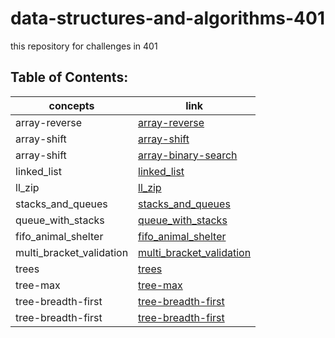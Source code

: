 # data-structures-and-algorithms-401

this repository for challenges in 401

## Table of Contents:

concepts | link
------------ | -------------
 array-reverse |[array-reverse](https://obada-gh.github.io/data-structures-and-algorithms-401/array-reverse/)
 array-shift |[array-shift](https://obada-gh.github.io/data-structures-and-algorithms-401/array-shift/)
 array-shift |[array-binary-search](https://obada-gh.github.io/data-structures-and-algorithms-401/array-binary-search/)
 linked_list |[linked_list](https://obada-gh.github.io/data-structures-and-algorithms-401/Data-Structures/python/linked_list/)
 ll_zip |[ll_zip](https://obada-gh.github.io/data-structures-and-algorithms-401/challenges/ll_zip/)
 stacks_and_queues |[stacks_and_queues](https://obada-gh.github.io/data-structures-and-algorithms-401/Data-Structures/python/stacks_and_queues/)
 queue_with_stacks |[queue_with_stacks](https://obada-gh.github.io/data-structures-and-algorithms-401/challenges/queue_with_stacks/)
 fifo_animal_shelter |[fifo_animal_shelter](https://obada-gh.github.io/data-structures-and-algorithms-401/challenges/fifo_animal_shelter/)
 multi_bracket_validation |[multi_bracket_validation](https://obada-gh.github.io/data-structures-and-algorithms-401/challenges/multi_bracket_validation/)
 trees |[trees](https://obada-gh.github.io/data-structures-and-algorithms-401/Data-Structures/python/trees/)
 tree-max |[tree-max](https://obada-gh.github.io/data-structures-and-algorithms-401/Data-Structures/python/trees/)
 tree-breadth-first |[tree-breadth-first](https://obada-gh.github.io/data-structures-and-algorithms-401/Data-Structures/python/trees/)
 tree-breadth-first |[tree-breadth-first](https://obada-gh.github.io/data-structures-and-algorithms-401/Data-Structures/python/k-tree/)

